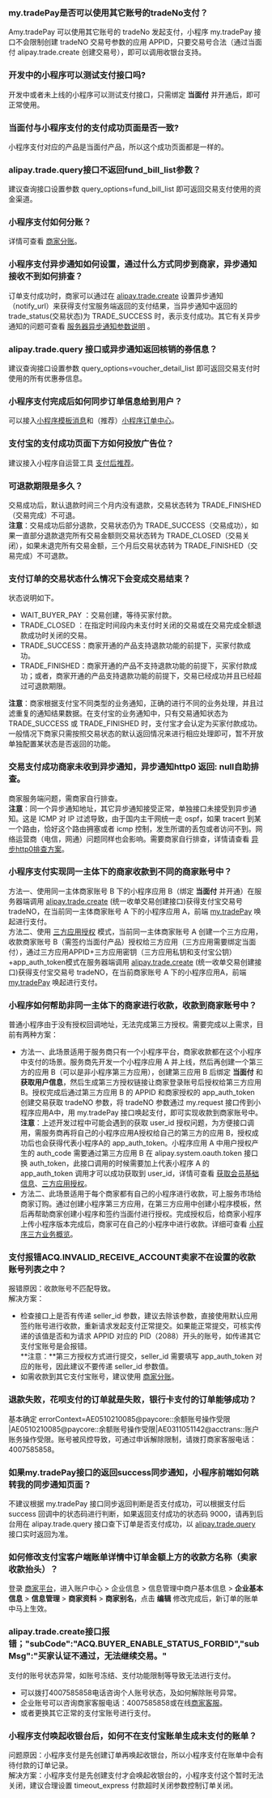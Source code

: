 
### my.tradePay是否可以使用其它账号的tradeNo支付？
Amy.tradePay 可以使用其它账号的 tradeNo 发起支付，小程序 my.tradePay 接口不会限制创建 tradeNO 交易号参数的应用 APPID，只要交易号合法（通过当面付 alipay.trade.create 创建交易号），即可以调用收银台支持。

### 开发中的小程序可以测试支付接口吗?
开发中或者未上线的小程序可以测试支付接口，只需绑定 **当面付** 并开通后，即可正常使用。

### 当面付与小程序支付的支付成功页面是否一致?
小程序支付对应的产品是当面付产品，所以这个成功页面都是一样的。

### alipay.trade.query接口不返回fund_bill_list参数？
建议查询接口设置参数 query_options=fund_bill_list 即可返回交易支付使用的资金渠道。

### 小程序支付如何分账？
详情可查看 [商家分账](https://opendocs.alipay.com/open/repo-0038ln?ref=api)。

### 小程序支付异步通知如何设置，通过什么方式同步到商家，异步通知接收不到如何排查？
订单支付成功时，商家可以通过在 [alipay.trade.create](https://opendocs.alipay.com/open/02ekfj) 设置异步通知（notify_url）来获得支付宝服务端返回的支付结果，当异步通知中返回的 trade_status(交易状态)为 TRADE_SUCCESS 时，表示支付成功。其它有关异步通知的问题可查看 [服务器异步通知参数说明](https://opendocs.alipay.com/open/194/103296/) 。

### alipay.trade.query 接口或异步通知返回核销的券信息？
建议查询接口设置参数 query_options=voucher_detail_list 即可返回交易支付时使用的所有优惠券信息。

### 小程序支付完成后如何同步订单信息给到用户？
可以接入[小程序模板消息](https://opendocs.alipay.com/mini/introduce/message)和（推荐）[小程序订单中心](https://opendocs.alipay.com/mini/introduce/ordercenter)。

### 支付宝的支付成功页面下方如何投放广告位？
建议接入小程序自运营工具 [支付后推荐](https://opendocs.alipay.com/b/03al7r)。

### 可退款期限是多久？
交易成功后，默认退款时间三个月内没有退款，交易状态转为 TRADE_FINISHED（交易完成）不可退。<br />**注意**：交易成功后部分退款，交易状态仍为 TRADE_SUCCESS（交易成功），如果一直部分退款退完所有交易金额则交易状态转为 TRADE_CLOSED（交易关闭），如果未退完所有交易金额，三个月后交易状态转为 TRADE_FINISHED（交易完成）不可退款。

### 支付订单的交易状态什么情况下会变成交易结束？
状态说明如下。

- WAIT_BUYER_PAY ：交易创建，等待买家付款。
- TRADE_CLOSED ：在指定时间段内未支付时关闭的交易或在交易完成全额退款成功时关闭的交易。
- TRADE_SUCCESS：商家开通的产品支持退款功能的前提下，买家付款成功。
- TRADE_FINISHED：商家开通的产品不支持退款功能的前提下，买家付款成功；或者，商家开通的产品支持退款功能的前提下，交易已经成功并且已经超过可退款期限。

**注意**：商家根据支付宝不同类型的业务通知，正确的进行不同的业务处理，并且过滤重复的通知结果数据。在支付宝的业务通知中，只有交易通知状态为 TRADE_SUCCESS 或 TRADE_FINISHED 时，支付宝才会认定为买家付款成功。一般情况下商家只需按照交易状态的默认返回情况来进行相应处理即可，暂不开放单独配置某状态是否返回的功能。

### 交易支付成功商家未收到异步通知，异步通知http0 返回: null自助排查。
商家服务端问题，需商家自行排查。<br />**注意**：同一个异步通知地址，其它异步通知接受正常，单独接口未接受到异步通知。这是 ICMP 对 IP 过滤导致，由于国内主干网统一走 ospf，如果 tracert 到某一个路由，恰好这个路由拥塞或者 icmp 控制，发生所谓的丢包或者访问不到。网络运营商（电信，网通）问题同样也会影响。需要商家自行排查，详情请查看 [异步http0排查方案](https://opendocs.alipay.com/support/01rawb)。

### 小程序支付实现同一主体下的商家收款到不同的商家账号中？
方法一、使用同一主体商家账号 B 下的小程序应用 B（绑定 **当面付** 并开通）在服务器端调用 [alipay.trade.create](https://opendocs.alipay.com/open/02ekfj) (统一收单交易创建接口)获得支付宝交易号 tradeNO，在当前同一主体商家账号 A 下的小程序应用 A，前端 [my.tradePay](https://opendocs.alipay.com/mini/api/openapi-pay) 唤起进行支付。<br />方法二、使用 [三方应用授权](https://opendocs.alipay.com/support/01rb00) 模式，当前同一主体商家账号 A 创建一个三方应用，收款商家账号 B（需签约当面付产品）授权给三方应用（三方应用需要绑定当面付），通过三方应用APPID+三方应用密钥（三方应用私钥和支付宝公钥）+app_auth_token模式在服务器端调用 [alipay.trade.create](https://opendocs.alipay.com/open/02ekfj) (统一收单交易创建接口)获得支付宝交易号 tradeNO，在当前商家账号 A 下的小程序应用A，前端 [my.tradePay](https://opendocs.alipay.com/mini/api/openapi-pay) 唤起进行支付。

### 小程序如何帮助非同一主体下的商家进行收款，收款到商家账号中？
普通小程序由于没有授权回调地址，无法完成第三方授权。需要完成以上需求，目前有两种方案：

- 方法一、此场景适用于服务商只有一个小程序平台，商家收款都在这个小程序中支付的场景。服务商先开发一个小程序应用 A 并上线，然后再创建一个第三方的应用 B（可以是非小程序第三方应用），创建第三应用 B 后绑定 **当面付** 和 **获取用户信息**，然后生成第三方授权链接让商家登录账号后授权给第三方应用 B。授权完成后通过第三方应用 B 的 APPID 和商家授权的 app_auth_token 创建交易获取 tradeNO 参数，将 tradeNO 参数通过 my.request 接口传到小程序应用A中，用 my.tradePay 接口唤起支付，即可实现收款到商家账号中。<br />**注意**：上述开发过程中可能会遇到的获取 user_id 授权问题，为方便接口调用，需服务商再将自己的小程序应用A授权给自己的第三方的应用 B，授权成功后也会获得代表小程序A的 app_auth_token。小程序应用 A 中用户授权产生的 auth_code 需要通过第三方应用 B 在 alipay.system.oauth.token 接口换 auth_token，此接口调用的时候需要加上代表小程序 A 的 app_auth_token 调用才可以成功获取到 user_id，详情可查看 [获取会员基础信息](https://opendocs.alipay.com/mini/api/ch8chh)、[三方应用授权](https://opendocs.alipay.com/support/01rb00)。
- 方法二、此场景适用于每个商家都有自己的小程序进行收款，可上服务市场给商家订购。通过创建小程序第三方应用，在第三方应用中创建小程序模板，然后再帮助商家创建小程序和签约当面付进行授权。完成授权后，给商家小程序上传小程序版本完成后，商家可在自己的小程序中进行收款。详细可查看 [小程序三方业务概览](https://opendocs.alipay.com/isv/03ksgw)。

### 支付报错ACQ.INVALID_RECEIVE_ACCOUNT卖家不在设置的收款账号列表之中？
报错原因：收款账号不匹配导致。<br />解决方案：

- 检查接口上是否有传递 seller_id 参数，建议去除该参数，直接使用默认应用签约账号进行收款，重新请求发起支付正常提交。如果能正常提交，可核实传递的该值是否和为请求 APPID 对应的 PID（2088）开头的账号，如传递其它支付宝账号是会报错。<br />**注意：**第三方授权方式进行提交，seller_id 需要填写 app_auth_token 对应的账号，因此建议不要传递 seller_id 参数值。
- 如需收款到其它支付宝账号，建议使用 [商家分账](https://opendocs.alipay.com/open/repo-0038ln?ref=api)。

### 退款失败，花呗支付的订单就是失败，银行卡支付的订单能够成功？
基本确定 errorContext=AE0510210085@paycore::余额账号操作受限 |AE0510210085@paycore::余额账号操作受限|AE0311051142@acctrans::账户账务操作受限。账号被风控导致，可通过申诉解除限制，请拨打商家客服电话：4007585858。

### 如果my.tradePay接口的返回success同步通知，小程序前端如何跳转我的同步通知页面？
不建议根据 my.tradePay 接口同步返回判断是否支付成功，可以根据支付后 success 回调中的状态码进行判断，如果返回支付成功的状态码 9000，请再到后台用在 alipay.trade.query 接口查下订单是否支付成功，以 [alipay.trade.query](https://opendocs.alipay.com/open/02ekfq?scene=23) 接口实时返回为准。

### 如何修改支付宝客户端账单详情中订单金额上方的收款方名称（卖家收款抬头）？
登录 [商家平台](https://uemprod.alipay.com/baseinfo/merchantShopBaseInfo.htm#/infomanage?_k=mnv2kh)，进入账户中心 > 企业信息 > 信息管理中商户基本信息 > **企业基本信息** > **信息管理** > **商家资料** > **商家别名**，点击 **编辑** 修改完成后，新订单的账单中马上生效。

### alipay.trade.create接口报错；"subCode":"ACQ.BUYER_ENABLE_STATUS_FORBID","subMsg":"买家认证不通过，无法继续交易。"
支付的账号状态异常，如账号冻结、支付功能限制等导致无法进行支付。 

- 可以拨打4007585858电话咨询个人账号状态，及如何解除账号异常。
- 企业账号可以咨询商家客服电话：4007585858或在线[商家客服](https://opensupport.alipay.com/support/home.htm?ant_source=antsupport)。
- 或者更换其它正常的支付宝账号进行支付。

### 小程序支付唤起收银台后，如何不在支付宝账单生成未支付的账单？
问题原因：小程序支付是先创建订单再唤起收银台，所以小程序支付在账单中会有待付款的订单记录。<br />解决方案：小程序支付是先创建支付才会唤起收银台的，小程序支付这个暂时无法关闭，建议合理设置 timeout_express 付款超时关闭参数控制订单关闭。
